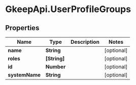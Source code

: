 # GkeepApi.UserProfileGroups

## Properties
Name | Type | Description | Notes
------------ | ------------- | ------------- | -------------
**name** | **String** |  | [optional] 
**roles** | **[String]** |  | [optional] 
**id** | **Number** |  | [optional] 
**systemName** | **String** |  | [optional] 

